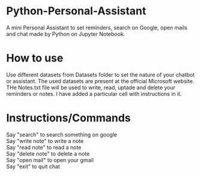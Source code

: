 # Python-Personal-Assistant
A mini Personal Assistant to set reminders, search on Google, open mails and chat made by Python on Jupyter Notebook.
# How to use
Use different datasets from Datasets folder to set the nature of your chatbot or assistant. The used datasets are present at the official Microsoft website.
THe Notes.txt file will be used to write, read, uptade and delete your reminders or notes. I have added a particular cell with instructions in it.
# Instructions/Commands
Say "search" to search something on google <br />
Say "write note" to write a note <br />
Say "read note" to read a note <br />
Say "delete note" to delete a note <br />
Say "open mail" to open your gmail <br />
Say "exit" to quit chat
